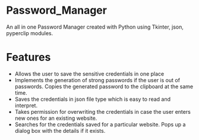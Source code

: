 # Password_Manager
An all in one Password Manager created with Python using Tkinter, json, pyperclip modules.

# Features
  - Allows the user to save the sensitive credentials in one place
  - Implements the generation of strong passwords if the user is out of passwords. Copies the generated password to the clipboard at the same time.
  - Saves the credentials in json file type which is easy to read and interpret.
  - Takes permission for overwriting the credentials in case the user enters new ones for an existing website.
  - Searches for the credentials saved for a particular website. Pops up a dialog box with the details if it exists.
